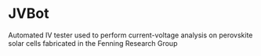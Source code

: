 # JVBot

Automated IV tester used to perform current-voltage analysis on perovskite solar cells fabricated in the Fenning Research Group

